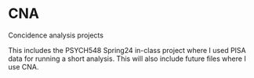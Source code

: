 # CNA
Concidence analysis projects

This includes the PSYCH548 Spring24 in-class project where I used PISA data for running a short analysis. This will also include future files where I use CNA.
